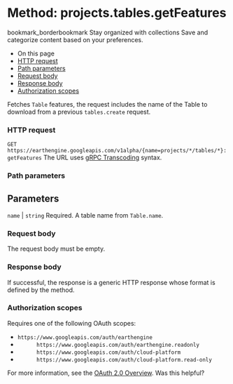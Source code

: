  
#  Method: projects.tables.getFeatures
bookmark_borderbookmark Stay organized with collections  Save and categorize content based on your preferences.
  * On this page
  * [HTTP request](https://developers.google.com/earth-engine/reference/rest/v1alpha/projects.tables/getFeatures#http-request)
  * [Path parameters](https://developers.google.com/earth-engine/reference/rest/v1alpha/projects.tables/getFeatures#path-parameters)
  * [Request body](https://developers.google.com/earth-engine/reference/rest/v1alpha/projects.tables/getFeatures#request-body)
  * [Response body](https://developers.google.com/earth-engine/reference/rest/v1alpha/projects.tables/getFeatures#response-body)
  * [Authorization scopes](https://developers.google.com/earth-engine/reference/rest/v1alpha/projects.tables/getFeatures#authorization-scopes)


Fetches `Table` features, the request includes the name of the Table to download from a previous `tables.create` request.
### HTTP request
`GET https://earthengine.googleapis.com/v1alpha/{name=projects/*/tables/*}:getFeatures`
The URL uses [gRPC Transcoding](https://google.aip.dev/127) syntax.
### Path parameters
Parameters  
---  
`name` |  `string` Required. A table name from `Table.name`.  
### Request body
The request body must be empty.
### Response body
If successful, the response is a generic HTTP response whose format is defined by the method.
### Authorization scopes
Requires one of the following OAuth scopes:
  * `https://www.googleapis.com/auth/earthengine`
  * `      https://www.googleapis.com/auth/earthengine.readonly`
  * `      https://www.googleapis.com/auth/cloud-platform`
  * `      https://www.googleapis.com/auth/cloud-platform.read-only`


For more information, see the [OAuth 2.0 Overview](https://developers.google.com/identity/protocols/OAuth2).
Was this helpful?

